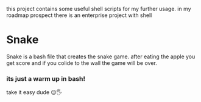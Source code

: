 this project contains some useful shell scripts for my further usage.
in my roadmap prospect there is an enterprise project with shell 

# Snake

Snake is a bash file that creates the snake game. 
after eating the apple you get score and if you colide to the wall the game will be over. 
### its just a warm up in bash!
take it easy dude 😒🖐️
